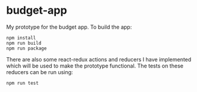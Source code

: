 # budget-app

My prototype for the budget app. To build the app:

    npm install  
    npm run build  
    npm run package  
  
There are also some react-redux actions and reducers I have implemented which will be used to make the prototype functional. 
The tests on these reducers can be run using:

    npm run test
